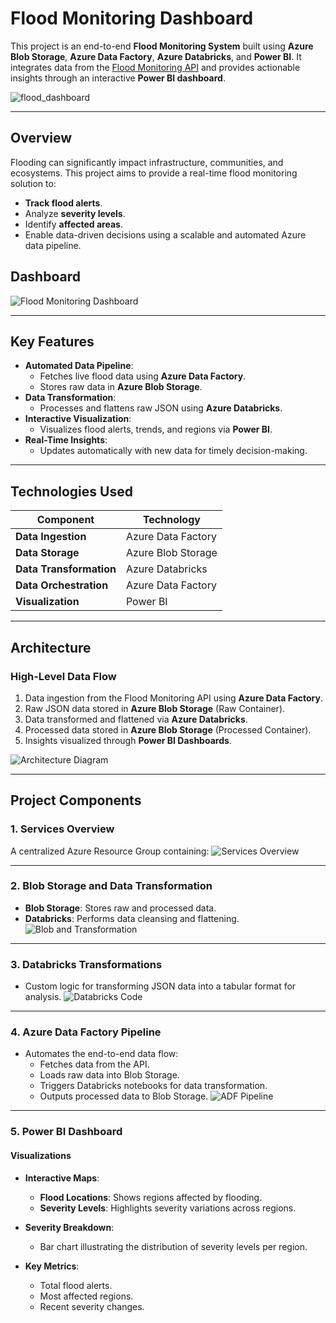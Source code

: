 # **Flood Monitoring Dashboard**

This project is an end-to-end **Flood Monitoring System** built using **Azure Blob Storage**, **Azure Data Factory**, **Azure Databricks**, and **Power BI**. It integrates data from the [Flood Monitoring API](https://environment.data.gov.uk/flood-monitoring/doc/reference) and provides actionable insights through an interactive **Power BI dashboard**.




![flood_dashboard](https://github.com/user-attachments/assets/b8bb8aa2-a467-43ce-af49-5a9c48496b49)

---

## **Overview**

Flooding can significantly impact infrastructure, communities, and ecosystems. This project aims to provide a real-time flood monitoring solution to:
- **Track flood alerts**.
- Analyze **severity levels**.
- Identify **affected areas**.
- Enable data-driven decisions using a scalable and automated Azure data pipeline.

## **Dashboard**
![Flood Monitoring Dashboard](https://github.com/user-attachments/assets/76a55b62-b041-46d3-9f36-d9a2d478f128)

---

## **Key Features**

- **Automated Data Pipeline**:
  - Fetches live flood data using **Azure Data Factory**.
  - Stores raw data in **Azure Blob Storage**.
- **Data Transformation**:
  - Processes and flattens raw JSON using **Azure Databricks**.
- **Interactive Visualization**:
  - Visualizes flood alerts, trends, and regions via **Power BI**.
- **Real-Time Insights**:
  - Updates automatically with new data for timely decision-making.

---

## **Technologies Used**

| **Component**          | **Technology**                                                                |
|-------------------------|-------------------------------------------------------------------------------|
| **Data Ingestion**      | Azure Data Factory                                                           |
| **Data Storage**        | Azure Blob Storage                                                           |
| **Data Transformation** | Azure Databricks                                                             |
| **Data Orchestration**  | Azure Data Factory                                                           |
| **Visualization**       | Power BI                                                                     |

---

## **Architecture**

### **High-Level Data Flow**
1. Data ingestion from the Flood Monitoring API using **Azure Data Factory**.
2. Raw JSON data stored in **Azure Blob Storage** (Raw Container).
3. Data transformed and flattened via **Azure Databricks**.
4. Processed data stored in **Azure Blob Storage** (Processed Container).
5. Insights visualized through **Power BI Dashboards**.

![Architecture Diagram](images/flood_monitor_architecture.png)

---

## **Project Components**

### **1. Services Overview**
   A centralized Azure Resource Group containing:
   ![Services Overview](https://github.com/user-attachments/assets/ef690172-0cac-4158-af8b-f3bb8d9a8ce6)

---

### **2. Blob Storage and Data Transformation**
   - **Blob Storage**: Stores raw and processed data.
   - **Databricks**: Performs data cleansing and flattening.
   ![Blob and Transformation](https://github.com/user-attachments/assets/d95279e4-a511-4000-afe6-1640e68fa1f5)

---

### **3. Databricks Transformations**
   - Custom logic for transforming JSON data into a tabular format for analysis.
   ![Databricks Code](https://github.com/user-attachments/assets/b9cf2639-7a12-44c1-b831-6c494bd971ff)

---

### **4. Azure Data Factory Pipeline**
   - Automates the end-to-end data flow:
     - Fetches data from the API.
     - Loads raw data into Blob Storage.
     - Triggers Databricks notebooks for data transformation.
     - Outputs processed data to Blob Storage.
   ![ADF Pipeline](https://github.com/user-attachments/assets/46d76648-f800-4e0f-b824-0855486b3e1c)

---

### **5. Power BI Dashboard**

#### **Visualizations**
- **Interactive Maps**:
  - **Flood Locations**: Shows regions affected by flooding.
  - **Severity Levels**: Highlights severity variations across regions.

- **Severity Breakdown**:
  - Bar chart illustrating the distribution of severity levels per region.

- **Key Metrics**:
  - Total flood alerts.
  - Most affected regions.
  - Recent severity changes.


